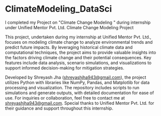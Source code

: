 # ClimateModeling_DataSci
I completed my Project on "Climate Change Modeling " during internship under Unified Mentor Pvt. Ltd.
Climate Change Modeling Project

This project, undertaken during my internship at Unified Mentor Pvt. Ltd., focuses on modeling climate change to analyze environmental trends and predict future impacts. By leveraging historical climate data and computational techniques, the project aims to provide valuable insights into the factors driving climate change and their potential consequences. Key features include data analysis, scenario simulations, and visualizations to support informed decision-making for mitigation strategies.

Developed by Shreyash Jha (shreyashjha943@gmail.com), the project utilizes Python with libraries like NumPy, Pandas, and Matplotlib for data processing and visualization. The repository includes scripts to run simulations and generate outputs, with detailed documentation for ease of use. For inquiries or collaboration, feel free to contact me at shreyashjha943@gmail.com. Special thanks to Unified Mentor Pvt. Ltd. for their guidance and support throughout this internship.
